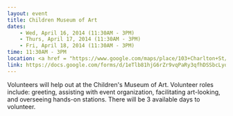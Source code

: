 ```yaml
---
layout: event
title: Children Museum of Art
dates:
	- Wed, April 16, 2014 (11:30AM - 3PM)
	- Thurs, April 17, 2014 (11:30AM - 3PM)
	- Fri, April 18, 2014 (11:30AM - 3PM)
time: 11:30AM - 3PM
location: <a href = "https://www.google.com/maps/place/103+Charlton+St/@40.727553,-74.0079433,17z/data=!3m1!4b1!4m2!3m1!1s0x89c259f2c1a5ea37:0x2ae835c6e0e8be87"> 103 Charlton St. New York, NY 10014 </a>
link: https://docs.google.com/forms/d/1eTlb81hjG6rZr9vqPaRy3qfhDSSbcLyoB_3zoHVC-aE/viewform
---
```

Volunteers will help out at the Children's Museum of Art. Volunteer roles include: greeting, assisting with event organization, facilitating art-looking, and overseeing hands-on stations. There will be 3 available days to volunteer. 


